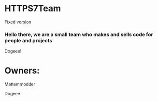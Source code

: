 # HTTPS7Team
Fixed version

### Hello there, we are a small team who makes and sells code for people and projects

Dogeee!

# Owners:

Mattemmodder

Dogeee
